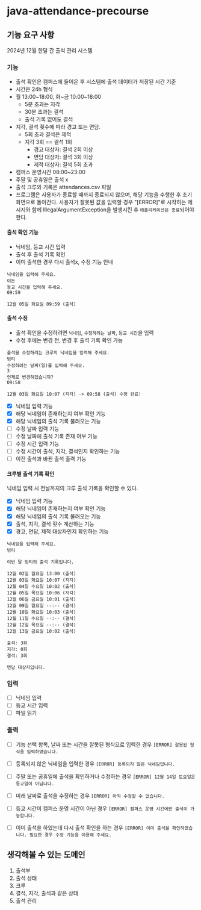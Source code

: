 # java-attendance-precourse
## 기능 요구 사항
2024년 12월 한달 간 출석 관리 시스템
### 기능
- 출석 확인은 캠퍼스에 들어온 후 시스템에 출석 데이터가 저장된 시간 기준
- 시간은 24h 형식
- 월 13:00~18:00, 화~금 10:00~18:00
  - 5분 초과는 지각
  - 30분 초과는 결석
  - 출석 기록 없어도 결석
- 지각, 결석 횟수에 따라 경고 또는 면담.
  - 5회 초과 결석은 제적
  - 지각 3회 == 결석 1회
    - 경고 대상자: 결석 2회 이상
    - 면담 대상자: 결석 3회 이상
    - 제적 대상자: 결석 5회 초과
- 캠퍼스 운영시간 08:00~23:00
- 주말 및 공휴일은 출석 x
- 출석 크루와 기록은 attendances.csv 파일
- 프로그램은 사용자가 종료할 때까지 종료되지 않으며, 해당 기능을 수행한 후 초기 화면으로 돌아간다.
사용자가 잘못된 값을 입력할 경우 "[ERROR]"로 시작하는 메시지와 함께 IllegalArgumentException을 발생시킨 후 `애플리케이션은 종료`되어야 한다.

#### 출석 확인 기능
- 닉네임, 등교 시간 입력
- 출석 후 출석 기록 확인
- 이미 출석한 경우 다시 출석x, 수정 기능 안내
```text
닉네임을 입력해 주세요.
이든
등교 시간을 입력해 주세요.
09:59

12월 05일 화요일 09:59 (출석)
```


#### 출석 수정
- 출석 확인을 수정하려면 `닉네임`, `수정하려는 날짜`, `등교 시간`을 입력
- 수정 후에는 변경 전, 변경 후 출석 기록 확인 가능
```text
출석을 수정하려는 크루의 닉네임을 입력해 주세요.
빙티
수정하려는 날짜(일)를 입력해 주세요.
3
언제로 변경하겠습니까?
09:58

12월 03일 화요일 10:07 (지각) -> 09:58 (출석) 수정 완료!
```
- [x] 닉네임 입력 기능
- [x] 해당 닉네임이 존재하는지 여부 확인 기능
- [x] 해당 닉네임의 출석 기록 불러오는 기능
- [ ] 수정 날짜 입력 기능
- [ ] 수정 날짜에 출석 기록 존재 여부 기능
- [ ] 수정 시간 입력 기능
- [ ] 수정 시간이 출석, 지각, 결석인지 확인하는 기능
- [ ] 이전 출석과 바뀐 출석 출력 기능

#### 크루별 출석 기록 확인
닉네임 입력 시 전날까지의 크루 출석 기록을 확인할 수 있다.
- [x] 닉네임 입력 기능
- [x] 해당 닉네임이 존재하는지 여부 확인 기능
- [x] 해당 닉네임의 출석 기록 불러오는 기능
- [x] 출석, 지각, 결석 횟수 계산하는 기능
- [x] 경고, 면담, 제적 대상자인지 확인하는 기능

```text
닉네임을 입력해 주세요.
빙티

이번 달 빙티의 출석 기록입니다.

12월 02일 월요일 13:00 (출석)
12월 03일 화요일 10:07 (지각)
12월 04일 수요일 10:02 (출석)
12월 05일 목요일 10:06 (지각)
12월 06일 금요일 10:01 (출석)
12월 09일 월요일 --:-- (결석)
12월 10일 화요일 10:03 (출석)
12월 11일 수요일 --:-- (결석)
12월 12일 목요일 --:-- (결석)
12월 13일 금요일 10:02 (출석)

출석: 3회
지각: 0회
결석: 3회

면담 대상자입니다.
```
 
### 입력
- [ ] 닉네임 입력
- [ ] 등교 시간 입력
- [ ] 파일 읽기

### 출력
- [ ] 기능 선택 항목, 날짜 또는 시간을 잘못된 형식으로 입력한 경우
`[ERROR] 잘못된 형식을 입력하였습니다.`
- [ ] 등록되지 않은 닉네임을 입력한 경우
`[ERROR] 등록되지 않은 닉네임입니다.`
- [ ] 주말 또는 공휴일에 출석을 확인하거나 수정하는 경우
`[ERROR] 12월 14일 토요일은 등교일이 아닙니다.`
- [ ] 미래 날짜로 출석을 수정하는 경우
`[ERROR] 아직 수정할 수 없습니다.`
- [ ] 등교 시간이 캠퍼스 운영 시간이 아닌 경우
`[ERROR] 캠퍼스 운영 시간에만 출석이 가능합니다.`
- [ ] 이미 출석을 하였는데 다시 출석 확인을 하는 경우
`[ERROR] 이미 출석을 확인하였습니다. 필요한 경우 수정 기능을 이용해 주세요.`


## 생각해볼 수 있는 도메인
1. 출석부
2. 출석 상태
3. 크루 
4. 결석, 지각, 출석과 같은 상태
5. 출석 관리